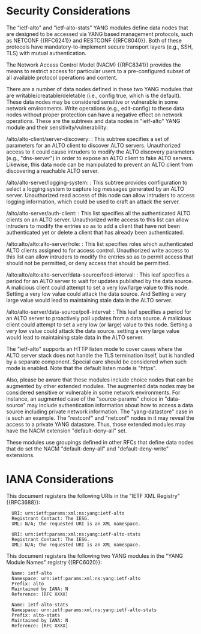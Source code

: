 # Security Considerations

The "ietf-alto" and "ietf-alto-stats" YANG modules define data nodes that are designed to be accessed
via YANG based management protocols, such as NETCONF {{RFC6241}} and RESTCONF
{{RFC8040}}. Both of these protocols have mandatory-to-implement secure
transport layers (e.g., SSH, TLS) with mutual authentication.

The Network Access Control Model (NACM) {{RFC8341}} provides the means to
restrict access for particular users to a pre-configured subset of all
available protocol operations and content.

There are a number of data nodes defined in these two YANG modules that are
writable/creatable/deletable (i.e., config true, which is the default).
These data nodes may be considered sensitive or vulnerable in some network environments.
Write operations (e.g., edit-config) to these data nodes without proper protection
can have a negative effect on network operations. These are the subtrees and data
nodes in "ietf-alto" YANG module and their sensitivity/vulnerability:

  /alto/alto-client/server-discovery:
  : This subtree specifies a set of parameters for an ALTO client to discover ALTO servers.
  Unauthorized access to it could cause intruders to modify the ALTO discovery
  parameters (e.g., "dns-server") in order to expose an ALTO client to fake ALTO servers. Likewise, this data node can be manipulated to prevent an ALTO client from discovering a reachable ALTO server.

  /alto/alto-server/logging-system:
  : This subtree provides configuration to select a logging system to capture log
  messages generated by an ALTO server. Unauthorized read access of this node
  can allow intruders to access logging information, which could be used to craft
  an attack the server.

  /alto/alto-server/auth-client:
  : This list specifies all the authenticated ALTO clients on an ALTO server.
  Unauthorized write access to this list can allow intruders to modify the entries
  so as to add a client that have not been authenticated yet or delete a client
  that has already been authenticated.

  /alto:alto/alto:alto-server/role:
  : This list specifies roles which authenticated ALTO clients assigned to for
  access control. Unauthorized write access to this list can allow intruders to
  modify the entries so as to permit access that should not be permitted, or deny
  access that should be permitted.

  /alto:alto/alto:alto-server/data-source/feed-interval:
  : This leaf specifies a period for an ALTO server to wait for updates published
  by the data source. A malicious client could attempt to set a very low/large
  value to this node. Setting a very low value could attack the data source. And
  Setting a very large value would lead to maintaining stale data in the ALTO server.

  /alto/alto-server/data-source/poll-interval:
  : This leaf specifies a period for an ALTO server to proactively poll updates
  from a data source. A malicious client could attempt to set a very low (or large)
  value to this node. Setting a very low value could attack the data source.
  setting a very large value would lead to maintaining stale data in the ALTO server.

The "ietf-alto" supports an HTTP listen mode to cover cases where the ALTO
server stack does not handle the TLS termination itself, but is handled by a
separate component. Special care should be considered when such mode is
enabled. Note that the default listen mode is "https".

Also, please be aware that these modules include choice nodes that can be augmented
by other extended modules. The augmented data nodes may be considered sensitive
or vulnerable in some network environments. For instance, an augmented case of
the "source-params" choice in "data-source" may include authentication
information about how to access a data source including private network
information. The "yang-datastore" case in [](#example-data-source) is such an
example. The "restconf" and "netconf" nodes in it may reveal the access to a
private YANG datastore. Thus, those extended modules may have the NACM
extension "default-deny-all" set.

These modules use groupings defined in other RFCs that
define data nodes that do set the NACM "default-deny-all" and
"default-deny-write" extensions.

# IANA Considerations

This document registers the following URIs in the "IETF XML Registry" {{RFC3688}}:

      URI: urn:ietf:params:xml:ns:yang:ietf-alto
      Registrant Contact: The IESG.
      XML: N/A; the requested URI is an XML namespace.

      URI: urn:ietf:params:xml:ns:yang:ietf-alto-stats
      Registrant Contact: The IESG.
      XML: N/A; the requested URI is an XML namespace.

This document registers the following two YANG modules in the "YANG Module Names" registry
{{RFC6020}}:

      Name: ietf-alto
      Namespace: urn:ietf:params:xml:ns:yang:ietf-alto
      Prefix: alto
      Maintained by IANA: N
      Reference: [RFC XXXX]

      Name: ietf-alto-stats
      Namespace: urn:ietf:params:xml:ns:yang:ietf-alto-stats
      Prefix: alto-stats
      Maintained by IANA: N
      Reference: [RFC XXXX]

<!-- End of sections -->
